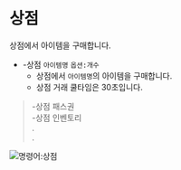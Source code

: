 # 상점

상점에서 아이템을 구매합니다.

- -상점 `아이템명` `옵션:개수`
  - 상점에서 `아이템명`의 아이템을 구매합니다.
  - 상점 거래 쿨타임은 30초입니다.

> -상점 패스권 \
> -상점 인벤토리 \
> . \
> .

![명령어:상점](https://bot.dowon.monster/file/no_image.jpg)